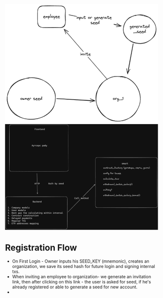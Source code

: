 ![LOGIN FLOW](./login-flow.png "Login")
![Example architecture](./arch.png "Arch")


# Registration Flow 
- On First Login - Owner inputs his SEED_KEY (mnemonic), creates an organization, we save its seed hash for future login and signing internal txs.
- When inviting an employee to organization- we generate an invitation link, then after clicking on this link - the user is asked for seed, if he's already registered or able to generate a seed for new account.
- 